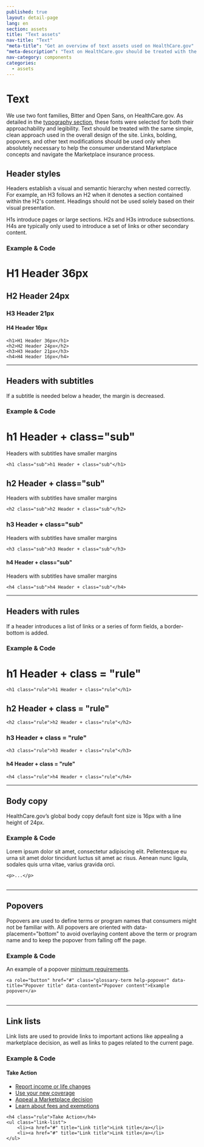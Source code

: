 ```yaml
---
published: true
layout: detail-page
lang: en
section: assets
title: "Text assets"
nav-title: "Text"
"meta-title": "Get an overview of text assets used on HealthCare.gov"
"meta-description": "Text on HealthCare.gov should be treated with the same simple, clean approach used in the overall design of the site."
nav-category: components
categories:
  - assets
---
```


# Text

<div class="intro">
We use two font families, Bitter and Open Sans, on HealthCare.gov.  As detailed in the <a href="{{site.baseurl}}/design/typography/">typography section</a>, these fonts were selected for both their approachability and legibility. Text should be treated with the same simple, clean approach used in the overall design of the site. Links, bolding, popovers, and other text modifications should be used only when absolutely necessary to help the consumer understand Marketplace concepts and navigate the Marketplace insurance process.
</div>
<div class="hr" ></div>

## Header styles

Headers establish a visual and semantic hierarchy when nested correctly. For example, an H3 follows an H2 when it denotes a section contained within the H2's content. Headings should not be used solely based on their visual presentation.

H1s introduce pages or large sections. H2s and H3s introduce subsections. H4s are typically only used to introduce a set of links or other secondary content.

<h3 class="label-opensans">Example &amp; Code</h3>
<div class="code-wrapper">
<div class="preview">
	<h1 class="sub">H1 Header 36px</h1>
	<h2 class="sub">H2 Header 24px</h2>
	<h3 class="sub">H3 Header 21px</h3>
	<h4 class="sub">H4 Header 16px</h4>
</div>
<pre>
<code id="header-code">&lth1&gtH1 Header 36px&lt/h1&gt
&lth2&gtH2 Header 24px&lt/h2&gt
&lth3&gtH3 Header 21px&lt/h3&gt
&lth4&gtH4 Header 16px&lt/h4&gt</code>
</pre>
</div>


* * *

## Headers with subtitles

If a subtitle is needed below a header, the margin is decreased.

<h3 class="label-opensans">Example &amp; Code</h3>
<div class="code-wrapper">
<div class="preview">
	<h1 class="sub">h1 Header + class="sub"</h1>
	<p class="no-margin">Headers with subtitles have smaller margins</p>
</div>
<pre>
<code id="header-sub-code">&lth1 class="sub"&gth1 Header + class="sub"&lt/h1&gt</code>
</pre>
</div>

<div class="code-wrapper">
<div class="preview">
	<h2 class="sub">h2 Header + class="sub"</h2>
	<p class="no-margin">Headers with subtitles have smaller margins</p>
</div>
<pre>
<code id="header-sub-codeh2">&lth2 class="sub"&gth2 Header + class="sub"&lt/h2&gt</code>
</pre>
</div>


<div class="code-wrapper">
<div class="preview">
	<h3 class="sub">h3 Header + class="sub"</h3>
	<p class="no-margin">Headers with subtitles have smaller margins</p>
</div>
<pre>
<code id="header-sub-codeh3">&lth3 class="sub"&gth3 Header + class="sub"&lt/h3&gt</code>
</pre>
</div>


<div class="code-wrapper">
<div class="preview">
	<h4 class="sub">h4 Header + class="sub"</h4>
	<p class="no-margin">Headers with subtitles have smaller margins</p>
</div>
<pre>
<code id="header-sub-codeh4">&lth4 class="sub"&gth4 Header + class="sub"&lt/h4&gt</code>
</pre>
</div>


* * *

## Headers with rules

If a header introduces a list of links or a series of form fields, a border-bottom is added.

<h3 class="label-opensans">Example &amp; Code</h3>

<div class="code-wrapper">
<div class="preview">
	<h1 class="rule no-margin">h1 Header + class = "rule"</h1>
</div>
<pre>
<code id="header-rule-code">&lth1 class="rule"&gth1 Header + class="rule"&lt/h1&gt</code>
</pre>
</div>


<div class="code-wrapper">
<div class="preview">
	<h2 class="rule no-margin">h2 Header + class = "rule"</h2>
</div>
<pre>
<code id="header-rule-code2">&lth2 class="rule"&gth2 Header + class="rule"&lt/h2&gt</code>
</pre>
</div>


<div class="code-wrapper">
<div class="preview">
	<h3 class="rule">h3 Header + class = "rule"</h3>
</div>
<pre>
<code id="header-rule-code3">&lth3 class="rule"&gth3 Header + class="rule"&lt/h3&gt</code>
</pre>
</div>

<div class="code-wrapper">
<div class="preview">
	<h4 class="rule no-margin">h4 Header + class = "rule"</h4>
</div>
<pre>
<code id="header-rule-code4">&lth4 class="rule"&gth4 Header + class="rule"&lt/h4&gt</code>
</pre>
</div>

* * *

## Body copy

HealthCare.gov’s global body copy default font size is 16px with a line height of 24px.

<h3 class="label-opensans">Example &amp; Code</h3>

<div class="code-wrapper">
<div class="preview">
	<p>Lorem ipsum dolor sit amet, consectetur adipiscing elit. Pellentesque eu urna sit amet dolor tincidunt luctus sit amet ac risus. Aenean nunc ligula, sodales quis urna vitae, varius gravida orci.</p>
</div>
<pre>
<code id="p-code">&ltp&gt...&lt/p&gt
</code>
</pre>
</div>

* * *

## Popovers

Popovers are used to define terms or program names that consumers might not be familiar with. All popovers are oriented with data-placement="bottom" to avoid overlaying content above the term or program name and to keep the popover from falling off the page.

<h3 class="label-opensans">Example &amp; Code</h3>

<div class="code-wrapper">
<div class="preview">
	<p>An example of a popover <a href="#" role="button" class="glossary-term help-popover" data-title="Minimum value" data-content="A health plan meets this standard if it’s designed to pay at least 60% of the total cost of medical services for a standard population. Starting in 2014, individuals offered employer-sponsored coverage that provides minimum value and that’s affordable won’t be eligible for a premium tax credit.">minimum requirements</a>.</p>
</div>
<pre>
<code id="popover-code">&lta role="button" href="#" class="glossary-term help-popover" data-title="Popover title" data-content="Popover content"&gtExample popover&lt/a&gt
</code>
</pre>
</div>

* * *

## Link lists

Link lists are used to provide links to important actions like appealing a marketplace decision, as well as links to pages related to the current page.

<h3 class="label-opensans">Example &amp; Code</h3>

<div class="code-wrapper">
<div class="preview">
	<h4 class="rule half">Take Action</h4>
	<ul class="link-list">
		<li><a href="#" title="Report income or life changes">Report income or life changes</a></li>
		<li><a href="#" title="Use your new coverage">Use your new coverage</a></li>
		<li><a href="#" title="Appeal a Marketplace decision">Appeal a Marketplace decision</a></li>
		<li><a href="#" title="Learn about fees and exemptions">Learn about fees and exemptions</a></li>
	</ul>
</div>
<pre>
<code id="list-code">&lth4 class="rule"&gtTake Action&lt/h4&gt
&ltul class="link-list"&gt
	&ltli&gt&lta href="#" title="Link title"&gtLink title&lt/a&gt&lt/li&gt
	&ltli&gt&lta href="#" title="Link title"&gtLink title&lt/a&gt&lt/li&gt
&lt/ul&gt
</code>
</pre>
</div>
